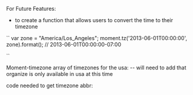 For Future Features: 
- to create a function that allows users to convert the time to their timezone

``
var zone = "America/Los_Angeles";
moment.tz('2013-06-01T00:00:00', zone).format(); 
// 2013-06-01T00:00:00-07:00

``

Moment-timezone array of timezones for the usa:
-- will need to add that organize is only available in usa at this time


code needed to get timezone abbr:

